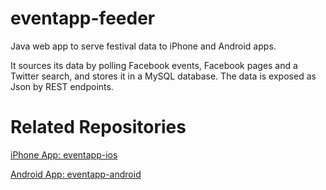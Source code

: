 # eventapp-feeder
Java web app to serve festival data to iPhone and Android apps.

It sources its data by polling Facebook events, Facebook pages and a Twitter search, and stores it in a MySQL database.  The data is exposed as Json by REST endpoints.

# Related Repositories

[iPhone App: eventapp-ios](https://github.com/lozarcher/eventapp-ios) 

[Android App: eventapp-android](https://github.com/lozarcher/eventapp-android) 

